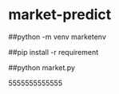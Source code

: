 # market-predict

##python -m venv marketenv

##pip install -r requirement

##python market.py




5555555555555
